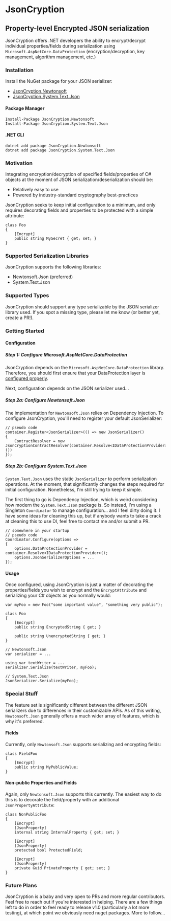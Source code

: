 # JsonCryption
## Property-level Encrypted JSON serialization
JsonCryption offers .NET developers the ability to encrypt/decrypt individual properties/fields during serialization using `Microsoft.AspNetCore.DataProtection` (encryption/decryption, key management, algorithm management, etc.)

### Installation
Install the NuGet package for your JSON serializer:
- [JsonCryption.Newtonsoft](https://www.nuget.org/packages/JsonCryption.Newtonsoft/)
- [JsonCryption.System.Text.Json](https://www.nuget.org/packages/JsonCryption.System.Text.Json/)

#### Package Manager
```
Install-Package JsonCryption.Newtonsoft
Install-Package JsonCryption.System.Text.Json
```

#### .NET CLI
```
dotnet add package JsonCryption.Newtonsoft
dotnet add package JsonCryption.System.Text.Json
```

### Motivation
Integrating encryption/decryption of specified fields/properties of C# objects at the moment of JSON serialization/deserialization should be:
- Relatively easy to use
- Powered by industry-standard cryptography best-practices

JsonCryption seeks to keep initial configuration to a minimum, and only requires decorating fields and properties to be protected with a simple attribute:
```
class Foo
{
    [Encrypt]
    public string MySecret { get; set; }
}
```

### Supported Serialization Libraries
JsonCryption supports the following libraries:
- Newtonsoft.Json (preferred)
- System.Text.Json

### Supported Types
JsonCryption should support any type serializable by the JSON serializer library used. If you spot a missing type, please let me know (or better yet, create a PR!).

### Getting Started
#### Configuration
##### Step 1: Configure Microsoft.AspNetCore.DataProtection
JsonCryption depends on the `Microsoft.AspNetCore.DataProtection` library. Therefore, you should first ensure that your DataProtection layer is [configured properly](https://docs.microsoft.com/en-us/aspnet/core/security/data-protection/configuration/).

Next, configuration depends on the JSON serializer used...

##### Step 2a: Configure Newtonsoft.Json
The implementation for `Newtonsoft.Json` relies on Dependency Injection. To configure JsonCryption, you'll need to register your default JsonSerializer:
```
// pseudo code
container.Register<JsonSerializer>(() => new JsonSerializer()
{
    ContractResolver = new JsonCryptionContractResolver(container.Resolve<IDataProtectionProvider>())
});
```

##### Step 2b: Configure System.Text.Json
`System.Text.Json` uses the static `JsonSerializer` to perform serialization operations. At the moment, that significantly changes the steps required for initial configuration. Nonetheless, I'm still trying to keep it simple.

The first thing to go is Dependency Injection, which is weird considering how modern the `System.Text.Json` package is. So instead, I'm using a Singleton `Coordinator` to manage configuration... and I feel dirty doing it. I have some ideas for cleaning this up, but if anybody wants to take a crack at cleaning this to use DI, feel free to contact me and/or submit a PR.

```
// somewhere in your startup
// pseudo code
Coordinator.Configure(options =>
{
    options.DataProtectionProvider = container.Resolve<IDataProtectionProvider>();
    options.JsonSerializerOptions = ...
});
```

#### Usage
Once configured, using JsonCryption is just a matter of decorating the properties/fields you wish to encrypt and the `EncryptAttribute` and serializing your C# objects as you normally would:
```
var myFoo = new Foo("some important value", "something very public");

class Foo
{
    [Encrypt]
    public string EncryptedString { get; }
  
    public string UnencryptedString { get; }
}

// Newtonsoft.Json
var serializer = ...

using var textWriter = ...
serializer.Serialize(textWriter, myFoo);

// System.Text.Json
JsonSerializer.Serialize(myFoo);
```

### Special Stuff
The feature set is significantly different between the different JSON serializers due to differences in their customizable APIs. As of this writing, `Newtonsoft.Json` generally offers a much wider array of features, which is why it's preferred.

#### Fields
Currently, only `Newtonsoft.Json` supports serializing and encrypting fields:
```
class FieldFoo
{
    [Encrypt]
    public string MyPublicValue;
}
```

#### Non-public Properties and Fields
Again, only `Newtonsoft.Json` supports this currently. The easiest way to do this is to decorate the field/property with an additional `JsonPropertyAttribute`:
```
class NonPublicFoo
{
    [Encrypt]
    [JsonProperty]
    internal string InternalProperty { get; set; }
  
    [Encrypt]
    [JsonProperty]
    protected bool ProtectedField;
  
    [Encrypt]
    [JsonProperty]
    private Guid PrivateProperty { get; set; }
}
```

### Future Plans
JsonCryption is a baby and very open to PRs and more regular contributors. Feel free to reach out if you're interested in helping. There are a few things left to do in order to feel ready to release v1.0 (particularly a lot more testing), at which point we obviously need nuget packages. More to follow...

